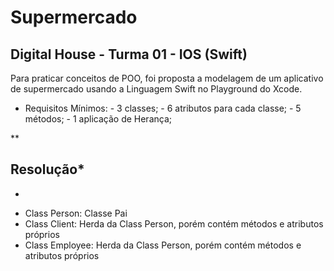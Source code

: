 # Supermercado

## [](https://github.com/joorgeroberto/modelagemSupermercado#digital-house---turma-01---ios-swift)Digital House - Turma 01 - IOS (Swift)

Para praticar conceitos de POO, foi proposta a modelagem de um aplicativo de supermercado usando a Linguagem Swift no Playground do Xcode.

 -   Requisitos Mínimos:
    -   3 classes;
    -   6 atributos para cada classe;
    -   5 métodos;
    -   1 aplicação de Herança;

**

## Resolução*

*
 - Class Person: Classe Pai
 - Class Client: Herda da Class Person, porém contém métodos e atributos próprios
 - Class Employee: Herda da Class Person, porém contém métodos e atributos próprios
 

